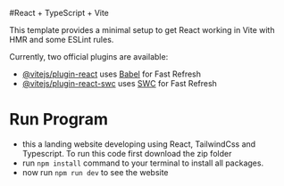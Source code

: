 #React + TypeScript + Vite <br>

This template provides a minimal setup to get React working in Vite with HMR and some ESLint rules.     <br>

Currently, two official plugins are available:    

- [@vitejs/plugin-react](https://github.com/vitejs/vite-plugin-react/blob/main/packages/plugin-react/README.md) uses [Babel](https://babeljs.io/) for Fast Refresh   
- [@vitejs/plugin-react-swc](https://github.com/vitejs/vite-plugin-react-swc) uses [SWC](https://swc.rs/) for Fast Refresh    

  
# Run Program
- this a landing website developing using React, TailwindCss and Typescript. To run this code first download the zip folder       
- run `npm install` command to your terminal to install all packages.    
- now run `npm run dev` to see the website    
 
 
